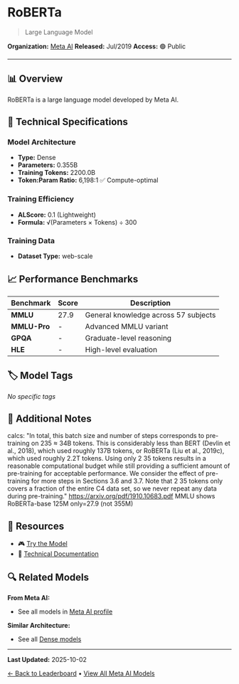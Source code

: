 # RoBERTa

> Large Language Model

**Organization:** [Meta AI](../../labs/meta-ai.md)
**Released:** Jul/2019
**Access:** 🟢 Public

---

## 📊 Overview

RoBERTa is a large language model developed by Meta AI.

## 🔧 Technical Specifications

### Model Architecture
- **Type:** Dense
- **Parameters:** 0.355B
- **Training Tokens:** 2200.0B
- **Token:Param Ratio:** 6,198:1 ✅ Compute-optimal

### Training Efficiency
- **ALScore:** 0.1 (Lightweight)
- **Formula:** √(Parameters × Tokens) ÷ 300

### Training Data
- **Dataset Type:** web-scale

## 📈 Performance Benchmarks

| Benchmark | Score | Description |
|-----------|-------|-------------|
| **MMLU** | 27.9 | General knowledge across 57 subjects |
| **MMLU-Pro** | - | Advanced MMLU variant |
| **GPQA** | - | Graduate-level reasoning |
| **HLE** | - | High-level evaluation |

## 🏷️ Model Tags

_No specific tags_

## 📝 Additional Notes

calcs: "In total, this batch size and number of steps corresponds to pre-training on 235 ≈ 34B tokens. This is considerably less than BERT (Devlin et al., 2018), which used roughly 137B tokens, or RoBERTa (Liu et al., 2019c), which used roughly 2.2T tokens. Using only 2 35 tokens results in a reasonable computational budget while still providing a sufficient amount of pre-training for acceptable performance. We consider the effect of pre-training for more steps in Sections 3.6 and 3.7. Note that 2 35 tokens only covers a fraction of the entire C4 data set, so we never repeat any data during pre-training." https://arxiv.org/pdf/1910.10683.pdf MMLU shows RoBERTa-base 125M only=27.9 (not 355M)

## 🔗 Resources

- 🎮 [Try the Model](https://huggingface.co/FacebookAI/roberta-large)
- 📄 [Technical Documentation](https://arxiv.org/abs/1907.11692)

## 🔍 Related Models

**From Meta AI:**
- See all models in [Meta AI profile](../../labs/meta-ai.md)

**Similar Architecture:**
- See all [Dense models](../../architectures/dense.md)

---

**Last Updated:** 2025-10-02

[← Back to Leaderboard](../../README.md) • [View All Meta AI Models](../../labs/meta-ai.md)
